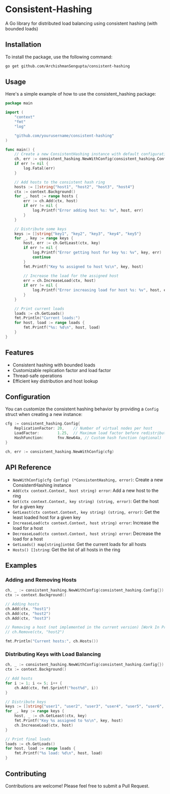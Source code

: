 # Consistent-Hashing
A Go library for distributed load balancing using consistent hashing (with bounded loads)

## Installation

To install the package, use the following command:

```bash
go get github.com/ArchishmanSengupta/consistent-hashing
```

## Usage

Here's a simple example of how to use the consistent_hashing package:

```go
package main

import (
	"context"
	"fmt"
	"log"

	"github.com/yourusername/consistent-hashing"
)

func main() {
	// Create a new ConsistentHashing instance with default configuration
	ch, err := consistent_hashing.NewWithConfig(consistent_hashing.Config{})
	if err != nil {
		log.Fatal(err)
	}

	// Add hosts to the consistent hash ring
	hosts := []string{"host1", "host2", "host3", "host4"}
	ctx := context.Background()
	for _, host := range hosts {
		err := ch.Add(ctx, host)
		if err != nil {
			log.Printf("Error adding host %s: %v", host, err)
		}
	}

	// Distribute some keys
	keys := []string{"key1", "key2", "key3", "key4", "key5"}
	for _, key := range keys {
		host, err := ch.GetLeast(ctx, key)
		if err != nil {
			log.Printf("Error getting host for key %s: %v", key, err)
			continue
		}
		fmt.Printf("Key %s assigned to host %s\n", key, host)
		
		// Increase the load for the assigned host
		err = ch.IncreaseLoad(ctx, host)
		if err != nil {
			log.Printf("Error increasing load for host %s: %v", host, err)
		}
	}

	// Print current loads
	loads := ch.GetLoads()
	fmt.Println("Current loads:")
	for host, load := range loads {
		fmt.Printf("%s: %d\n", host, load)
	}
}
```

## Features

- Consistent hashing with bounded loads
- Customizable replication factor and load factor
- Thread-safe operations
- Efficient key distribution and host lookup

## Configuration

You can customize the consistent hashing behavior by providing a `Config` struct when creating a new instance:

```go
cfg := consistent_hashing.Config{
    ReplicationFactor: 20,    // Number of virtual nodes per host
    LoadFactor:        1.25,  // Maximum load factor before redistribution
    HashFunction:      fnv.New64a, // Custom hash function (optional)
}

ch, err := consistent_hashing.NewWithConfig(cfg)
```

## API Reference

- `NewWithConfig(cfg Config) (*ConsistentHashing, error)`: Create a new ConsistentHashing instance
- `Add(ctx context.Context, host string) error`: Add a new host to the ring
- `Get(ctx context.Context, key string) (string, error)`: Get the host for a given key
- `GetLeast(ctx context.Context, key string) (string, error)`: Get the least loaded host for a given key
- `IncreaseLoad(ctx context.Context, host string) error`: Increase the load for a host
- `DecreaseLoad(ctx context.Context, host string) error`: Decrease the load for a host
- `GetLoads() map[string]int64`: Get the current loads for all hosts
- `Hosts() []string`: Get the list of all hosts in the ring

## Examples

### Adding and Removing Hosts

```go
ch, _ := consistent_hashing.NewWithConfig(consistent_hashing.Config{})
ctx := context.Background()

// Adding hosts
ch.Add(ctx, "host1")
ch.Add(ctx, "host2")
ch.Add(ctx, "host3")

// Removing a host (not implemented in the current version) [Work In Progress]
// ch.Remove(ctx, "host2")

fmt.Println("Current hosts:", ch.Hosts())
```

### Distributing Keys with Load Balancing

```go
ch, _ := consistent_hashing.NewWithConfig(consistent_hashing.Config{})
ctx := context.Background()

// Add hosts
for i := 1; i <= 5; i++ {
    ch.Add(ctx, fmt.Sprintf("host%d", i))
}

// Distribute keys
keys := []string{"user1", "user2", "user3", "user4", "user5", "user6", "user7", "user8", "user9", "user10"}
for _, key := range keys {
    host, _ := ch.GetLeast(ctx, key)
    fmt.Printf("Key %s assigned to %s\n", key, host)
    ch.IncreaseLoad(ctx, host)
}

// Print final loads
loads := ch.GetLoads()
for host, load := range loads {
    fmt.Printf("%s load: %d\n", host, load)
}
```

## Contributing

Contributions are welcome! Please feel free to submit a Pull Request.
